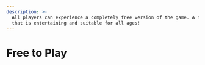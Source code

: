```yaml
---
description: >-
  All players can experience a completely free version of the game. A farm game
  that is entertaining and suitable for all ages!
---
```


# Free to Play


